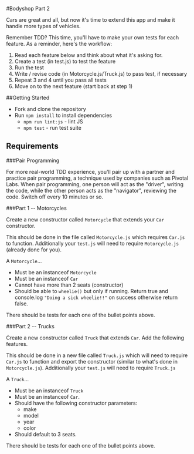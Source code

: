 #Bodyshop Part 2

Cars are great and all, but now it's time to extend this app and make it handle more types of vehicles.

Remember TDD? This time, you'll have to make your own tests for each feature. As a reminder, here's the workflow:

1. Read each feature below and think about what it's asking for.
2. Create a test (in test.js) to test the feature
3. Run the test
4. Write / revise code (in Motorcycle.js/Truck.js) to pass test, if necessary
5. Repeat 3 and 4 until you pass all tests
6. Move on to the next feature (start back at step 1)

##Getting Started

* Fork and clone the repository
* Run `npm install` to install dependencies
  * `npm run lint:js` - lint JS
  * `npm test` - run test suite

## Requirements

###Pair Programming

For more real-world TDD experience, you'll pair up with a partner and practice pair programming, a technique used by companies such as Pivotal Labs. When pair programming, one person will act as the "driver", writing the code, while the other person acts as the "navigator", reviewing the code. Switch off every 10 minutes or so.

###Part 1 -- Motorcycles

Create a new constructor called `Motorcycle` that extends your `Car` constructor.

This should be done in the file called `Motorcycle.js` which requires `Car.js` to function. Additionally your `test.js` will need to require `Motorcycle.js` (already done for you).

A `Motorcycle`...

* Must be an instanceof `Motorcycle`
* Must be an instanceof `Car`
* Cannot have more than 2 seats (constructor)
* Should be able to `wheelie()` but only if running. Return true and console.log `"Doing a sick wheelie!!"` on success otherwise return false.

There should be tests for each one of the bullet points above.

###Part 2 -- Trucks

Create a new constructor called `Truck` that extends `Car`. Add the following features.

This should be done in a new file called `Truck.js` which will need to require `Car.js` to function and export the constructor (similar to what's done in `Motorcycle.js`). Additionally your `test.js` will need to require `Truck.js`

A `Truck`...

* Must be an instanceof `Truck`
* Must be an instanceof `Car`.
* Should have the following constructor parameters:
  * make
  * model
  * year
  * color
* Should default to 3 seats.

There should be tests for each one of the bullet points above.
